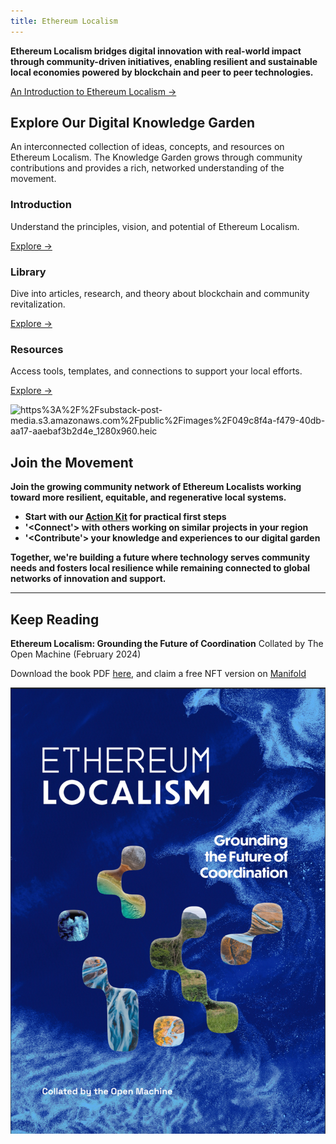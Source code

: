 ```yaml
---
title: Ethereum Localism
---
```

**Ethereum Localism bridges digital innovation with real-world impact through community-driven initiatives, enabling resilient and sustainable local economies powered by blockchain and peer to peer technologies.**

[An Introduction to Ethereum Localism →](/introduction)

## Explore Our Digital Knowledge Garden

An interconnected collection of ideas, concepts, and resources on Ethereum Localism. The Knowledge Garden grows through community contributions and provides a rich, networked understanding of the movement.
<div class="home-grid">
  <div class="home-card">
    <h3>Introduction</h3>
    <p>Understand the principles, vision, and potential of Ethereum Localism.</p>
    <a href="/introduction">Explore →</a>
  </div>
  
  <div class="home-card">
    <h3>Library</h3>
    <p>Dive into articles, research, and theory about blockchain and community revitalization.</p>
    <a href="/library">Explore →</a>
  </div>
  
  <div class="home-card">
    <h3>Resources</h3>
    <p>Access tools, templates, and connections to support your local efforts.</p>
    <a href="/resources">Explore →</a>
  </div>
</div>

![https%3A%2F%2Fsubstack-post-media.s3.amazonaws.com%2Fpublic%2Fimages%2F049c8f4a-f479-40db-aa17-aaebaf3b2d4e_1280x960.heic](https://substackcdn.com/image/fetch/f_auto,q_auto:good,fl_progressive:steep/https%3A%2F%2Fsubstack-post-media.s3.amazonaws.com%2Fpublic%2Fimages%2F049c8f4a-f479-40db-aa17-aaebaf3b2d4e_1280x960.heic)

## Join the Movement

**Join the growing community network of Ethereum Localists working toward more resilient, equitable, and regenerative local systems.**

- **Start with our [Action Kit](/introduction/action-kit) for practical first steps**
- **'<Connect'> with others working on similar projects in your region**
- **'<Contribute'> your knowledge and experiences to our digital garden** 

**Together, we're building a future where technology serves community needs and fosters local resilience while remaining connected to global networks of innovation and support.**

---
## Keep Reading

**Ethereum Localism: Grounding the Future of Coordination**
Collated by The Open Machine (February 2024)

Download the book PDF [here](https://qxvqdga4v2uhlcgh7bvl5m6rukrhmesy6uzingqov76jw5miy3ka.arweave.net/hesBmByuqHWIx_hqvrPRoqJ2Elj1MoaaDq_8m3WIxtQ), and claim a free NFT version on [Manifold](https://app.manifold.xyz/c/ethereum-localism)

![](https://github.com/Clinamenic/GFEL/blob/main/ELbookcover.png?raw=true)
